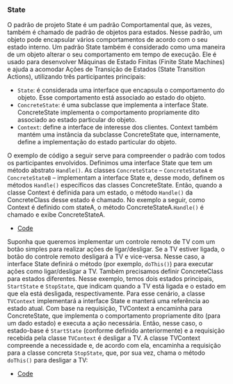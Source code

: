 ### State
O padrão de projeto State é um padrão Comportamental que, às vezes, também é chamado de padrão de objetos para estados. Nesse padrão, um objeto pode encapsular vários comportamentos de acordo com o seu estado interno. Um padrão State também é considerado como uma maneira de um objeto alterar o seu comportamento em tempo de execução. Ele é usado para desenvolver Máquinas de Estado Finitas (Finite State Machines) e ajuda a acomodar Ações de Transição de Estados (State Transition Actions), utilizando três participantes principais: 
- `State`: é considerada uma interface que encapsula o comportamento do objeto. Esse comportamento está associado ao estado do objeto.
- `ConcreteState`: é uma subclasse que implementa a interface State. ConcreteState implementa o comportamento propriamente dito associado ao estado particular do objeto.
- `Context`: define a interface de interesse dos clientes. Context também mantém uma instância da subclasse ConcreteState que, internamente, define a implementação do estado particular do objeto.

O exemplo de código a seguir serve para compreender o padrão com todos os participantes envolvidos. Definimos uma interface State que tem um método abstrato `Handle()`. As classes `ConcreteState` – `ConcreteStateA` e `ConcreteStateB` – implementam a interface State e, desse modo, definem os métodos `Handle()` específicos das classes ConcreteState. Então, quando a classe Context é definida para um estado, o método `Handle()` da ConcreteClass desse estado é chamado. No exemplo a seguir, como Context é definido com stateA, o método ConcreteStateA.`Handle()` é chamado e exibe ConcreteStateA.

- [Code](code.py)

Suponha que queremos implementar um controle remoto de TV com um botão simples para realizar ações de ligar/desligar. Se a TV estiver ligada, o botão do controle remoto desligará a TV e vice-versa. Nesse caso, a interface State definirá o método (por exemplo, `doThis()`) para executar ações como ligar/desligar a TV. Também precisamos definir ConcreteClass para estados diferentes. Nesse exemplo, temos dois estados principais, `StartState` e `StopState`, que indicam quando a TV está ligada e o estado em que ela está desligada, respectivamente. Para esse cenário, a classe `TVContext` implementará a interface State e manterá uma referência ao estado atual. Com base na requisição, TVContext a encaminha para ConcreteState, que implementa o comportamento propriamente dito (para um dado estado) e executa a ação necessária. Então, nesse caso, o estado-base é `StartState` (conforme definido anteriormente) e a requisição recebida pela classe `TVContext` é desligar a TV. A classe TVContext compreende a necessidade e, de acordo com ela, encaminha a requisição para a classe concreta `StopState`, que, por sua vez, chama o método `doThis()` para desligar a TV:

- [Code](real.py)